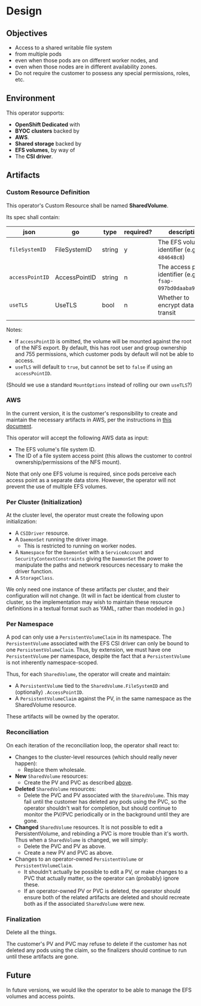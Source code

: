 # Design

## Objectives
- Access to a shared writable file system
- from multiple pods
- even when those pods are on different worker nodes, and
- even when those nodes are in different availability zones.
- Do not require the customer to possess any special permissions, roles, etc.

## Environment
This operator supports:
- **OpenShift Dedicated** with
- **BYOC clusters** backed by
- **AWS**.
- **Shared storage** backed by
- **EFS volumes**, by way of
- The **CSI driver**.

## Artifacts

### Custom Resource Definition
This operator's Custom Resource shall be named **SharedVolume**.

Its spec shall contain:

| json            | go            | type   | required? | description |
|-|-|-|-|-|
| `fileSystemID`  | FileSystemID  | string | y         | The EFS volume identifier (e.g. `fs-484648c8`) |
| `accessPointID` | AccessPointID | string | n         | The access point identifier (e.g. `fsap-097bd0daaba932e64`) |
| `useTLS`        | UseTLS        | bool   | n         | Whether to encrypt data in transit |
||||||

Notes:
- If `accessPointID` is omitted, the volume will be mounted against the root of the NFS export.
  By default, this has root user and group ownership and 755 permissions, which customer pods by default will
  not be able to access.
- `useTLS` will default to `true`, but cannot be set to `false` if using an `accessPointID`.

(Should we use a standard `MountOptions` instead of rolling our own `useTLS`?)

### AWS
In the current version, it is the customer's responsibility to create and maintain the necessary artifacts in AWS, per the
instructions in [this document](https://docs.google.com/document/d/1KdcqZirAdjZ2mJeqOKiMqiNTz4_VVZf7ePD5aB9RVXk).

This operator will accept the following AWS data as input:
- The EFS volume's file system ID.
- The ID of a file system access point (this allows the customer to control ownership/permissions of the NFS mount).

Note that only one EFS volume is required, since pods perceive each access point as a separate data store.
However, the operator will not prevent the use of multiple EFS volumes.

### Per Cluster (Initialization)
At the cluster level, the operator must create the following upon initialization:
- A `CSIDriver` resource.
- A `DaemonSet` running the driver image.
    - This is restricted to running on worker nodes.
- A `Namespace` for the `DaemonSet` with a `ServiceAccount` and `SecurityContextConstraints` giving the
  `DaemonSet` the power to manipulate the paths and network resources necessary to make the driver function.
- A `StorageClass`.

We only need one instance of these artifacts per cluster, and their configuration will not change.
(It will in fact be identical from cluster to cluster, so the implementation may wish to maintain these
resource definitions in a textual format such as YAML, rather than modeled in go.)

### Per Namespace
A pod can only use a `PersistentVolumeClaim` in its namespace.
The `PersistentVolume` associated with the EFS CSI driver can only be bound to one `PersistentVolumeClaim`.
Thus, by extension, we must have one `PersistentVolume` per namespace, despite the fact that a
`PersistentVolume` is not inherently namespace-scoped.

Thus, for each `SharedVolume`, the operator will create and maintain:
- A `PersistentVolume` tied to the `SharedVolume.FileSystemID` and (optionally) `.AccessPointID`.
- A `PersistentVolumeClaim` against the PV, in the same namespace as the SharedVolume resource.

These artifacts will be owned by the operator.

### Reconciliation
On each iteration of the reconciliation loop, the operator shall react to:
- Changes to the cluster-level resources (which should really never happen):
  - Replace them wholesale.
- **New** `SharedVolume` resources:
  - Create the PV and PVC as described [above](#per-namespace).
- **Deleted** `SharedVolume` resources:
  - Delete the PVC and PV associated with the `SharedVolume`.
    This may fail until the customer has deleted any pods using the PVC, so the operator shouldn't wait for completion,
    but should continue to monitor the PV/PVC periodically or in the background until they are gone.
- **Changed** `SharedVolume` resources.
  It is not possible to edit a PersistentVolume, and rebinding a PVC is more trouble than it's worth.
  Thus when a `SharedVolume` is changed, we will simply:
  - Delete the PVC and PV as above.
  - Create a new PV and PVC as above.
- Changes to an operator-owned `PersistentVolume` or `PersistentVolumeClaim`.
  - It shouldn't actually be possible to edit a PV, or make changes to a PVC that actually matter,
    so the operator can (probably) ignore these.
  - If an operator-owned PV or PVC is deleted, the operator should ensure both of the related artifacts are
    deleted and should recreate both as if the associated `SharedVolume` were new.

### Finalization
Delete all the things.

The customer's PV and PVC may refuse to delete if the customer has not deleted any pods using the claim,
so the finalizers should continue to run until these artifacts are gone.

## Future
In future versions, we would like the operator to be able to manage the EFS volumes and access points.